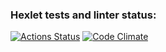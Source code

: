### Hexlet tests and linter status:
[![Actions Status](https://github.com/MostOfLuck/frontend-project-11/actions/workflows/hexlet-check.yml/badge.svg)](https://github.com/MostOfLuck/frontend-project-11/actions)
[![Code Climate](https://codeclimate.com/MostOfLuck/frontend-project-11/membrane.png)](https://codeclimate.com/github/cloudfoundry/membrane)
